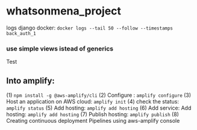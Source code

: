 # whatsonmena_project

logs django docker:
`docker logs --tail 50 --follow --timestamps back_auth_1`

### use simple views istead of generics

Test

## Into amplify:

(1) `npm install -g @aws-amplify/cli`
(2) Configure : `amplify configure`
(3) Host an application on AWS cloud: `amplify init`
(4) check the status: `amplify status`
(5) Add hosting: `amplify add hosting`
(6) Add service: Add hosting: `amplify add hosting`
(7) Publish hosting: `amplify publish`
(8) Creating continuous deployment Pipelines using aws-amplify console
